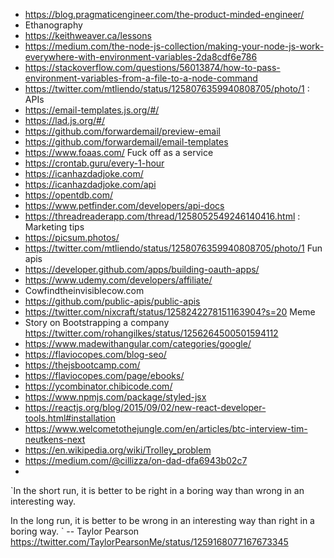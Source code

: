 - https://blog.pragmaticengineer.com/the-product-minded-engineer/
- Ethanography
- https://keithweaver.ca/lessons
- https://medium.com/the-node-js-collection/making-your-node-js-work-everywhere-with-environment-variables-2da8cdf6e786
- https://stackoverflow.com/questions/56013874/how-to-pass-environment-variables-from-a-file-to-a-node-command
- https://twitter.com/mtliendo/status/1258076359940808705/photo/1 : APIs
- https://email-templates.js.org/#/
- https://lad.js.org/#/
- https://github.com/forwardemail/preview-email
- https://github.com/forwardemail/email-templates
- https://www.foaas.com/ Fuck off as a service
- https://crontab.guru/every-1-hour
- https://icanhazdadjoke.com/
- https://icanhazdadjoke.com/api
- https://opentdb.com/
- https://www.petfinder.com/developers/api-docs
- https://threadreaderapp.com/thread/1258052549246140416.html : Marketing tips
- https://picsum.photos/
- https://twitter.com/mtliendo/status/1258076359940808705/photo/1 Fun apis
- https://developer.github.com/apps/building-oauth-apps/
- https://www.udemy.com/developers/affiliate/
- Cowfindtheinvisiblecow.com
- https://github.com/public-apis/public-apis
- https://twitter.com/nixcraft/status/1258242278151163904?s=20 Meme
- Story on Bootstrapping a company https://twitter.com/rohangilkes/status/1256264500501594112
- https://www.madewithangular.com/categories/google/
- https://flaviocopes.com/blog-seo/
- https://thejsbootcamp.com/
- https://flaviocopes.com/page/ebooks/
- https://ycombinator.chibicode.com/
- https://www.npmjs.com/package/styled-jsx
- https://reactjs.org/blog/2015/09/02/new-react-developer-tools.html#installation
- https://www.welcometothejungle.com/en/articles/btc-interview-tim-neutkens-next
- https://en.wikipedia.org/wiki/Trolley_problem
- https://medium.com/@cillizza/on-dad-dfa6943b02c7
- 

`In the short run, it is better to be right in a boring way than wrong in an interesting way.

In the long run, it is better to be wrong in an interesting way than right in a boring way.
` -- Taylor Pearson https://twitter.com/TaylorPearsonMe/status/1259168077167673345

